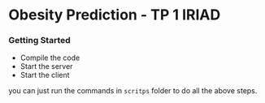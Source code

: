 # Obesity Prediction - TP 1 IRIAD 

### Getting Started 

- Compile the code
- Start the server 
- Start the client

you can just run the commands in `scritps` folder to do all the above steps.